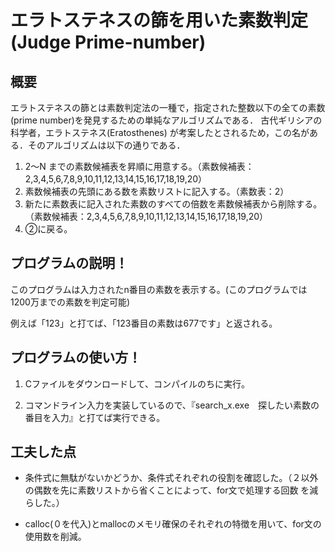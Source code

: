# エラトステネスの篩を用いた素数判定 (Judge Prime-number)

## 概要
エラトステネスの篩とは素数判定法の一種で，指定された整数以下の全ての素数(prime number)を発見するための単純なアルゴリズムである． 古代ギリシアの科学者，エラトステネス(Eratosthenes) が考案したとされるため，この名がある．そのアルゴリズムは以下の通りである．


1. 2〜N までの素数候補表を昇順に用意する。（素数候補表：2,3,4,5,6,7,8,9,10,11,12,13,14,15,16,17,18,19,20）
2. 素数候補表の先頭にある数を素数リストに記入する。（素数表：2）
3. 新たに素数表に記入された素数のすべての倍数を素数候補表から削除する。（素数候補表：2,3,4,5,6,7,8,9,10,11,12,13,14,15,16,17,18,19,20）
4. ➁に戻る。



## プログラムの説明！
このプログラムは入力されたn番目の素数を表示する。(このプログラムでは1200万までの素数を判定可能)

例えば「123」と打てば、「123番目の素数は677です」と返される。


## プログラムの使い方！
1. Cファイルをダウンロードして、コンパイルのちに実行。

2. コマンドライン入力を実装しているので、『search_x.exe　探したい素数の番目を入力』と打てば実行できる。


## 工夫した点
- 条件式に無駄がないかどうか、条件式それぞれの役割を確認した。（２以外の偶数を先に素数リストから省くことによって、for文で処理する回数
を減らした。）

- calloc(０を代入)とmallocのメモリ確保のそれぞれの特徴を用いて、for文の使用数を削減。
